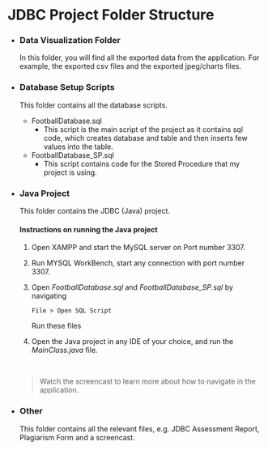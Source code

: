 # JDBC Project Folder Structure

- ### Data Visualization Folder
    In this folder, you will find all the exported data from the application. For example, the exported csv files and the exported jpeg/charts files.
    
- ### Database Setup Scripts
    This folder contains all the database scripts.
    - FootballDatabase.sql
        - This script is the main script of the project as it contains sql code, which creates database and table and then inserts few values into the table.
    - FootballDatabase_SP.sql
        - This script contains code for the Stored Procedure that my project is using.

- ### Java Project
    This folder contains the JDBC (Java) project.
    
    

    #### Instructions on running the Java project
    1. Open XAMPP and start the MySQL server on Port number 3307.
    2. Run MYSQL WorkBench, start any connection with port number 3307.
    3. Open *FootballDatabase.sql* and *FootballDatabase_SP.sql* by navigating 
        ```
        File > Open SQL Script
        ```


        Run these files
    4. Open the Java project in any IDE of your choice, and run the *MainClass.java* file.
         
    <br/>
    
    > Watch the screencast to learn more about how to navigate in the application.

- ### Other
    This folder contains all the relevant files, e.g. JDBC Assessment Report, Plagiarism Form and a screencast.